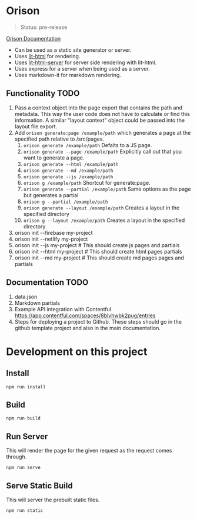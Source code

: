 # Orison

> Status: pre-release

[Orison Documentation](https://orison.alexlockhart.me)

* Can be used as a static site generator or server.
* Uses [lit-html](https://github.com/Polymer/lit-html) for rendering.
* Uses [lit-html-server](https://github.com/popeindustries/lit-html-server) for server side rendering with lit-html.
* Uses express for a server when being used as a server.
* Uses markdown-it for markdown rendering.

## Functionality TODO

1. Pass a context object into the page export that contains the path and metadata. This way the user code does not have to calculate or find this information. A similar "layout context" object could be passed into the layout file export.
1. Add `orison generate:page /example/path` which generates a page at the specified path relative to /src/pages.
    1. `orison generate /example/path` Defalts to a JS page.
    1. `orison generate --page /example/path` Explicitly call out that you want to generate a page.
    1. `orison generate --html /example/path`
    1. `orison generate --md /example/path`
    1. `orison generate --js /example/path`
    1. `orison g /example/path` Shortcut for generate:page.
    1. `orison generate --partial /example/path` Same options as the page but generates a partial
    1. `orison g --partial /example/path`
    1. `orison generate --layout /example/path` Creates a layout in the specified directory
    1. `orison g --layout /example/path` Creates a layout in the specified directory
1. orison init --firebase my-project
1. orison init --netlify my-project
1. orison init --js my-project # This should create js pages and partials
1. orison init --html my-project # This should create html pages partials
1. orison init --md my-project # This should create md pages pages and partials

## Documentation TODO

1. data.json
1. Markdown partials
1. Example API integration with Contentful https://app.contentful.com/spaces/8blvhwbk2pug/entries
1. Steps for deploying a project to Github. These steps should go in the github template project and also in the main documentation.

# Development on this project

## Install

```
npm run install
```

## Build

```
npm run build
```

## Run Server

This will render the page for the given request as the request comes through.

```
npm run serve
```

## Serve Static Build

This will server the prebuilt static files.

```
npm run static
```
